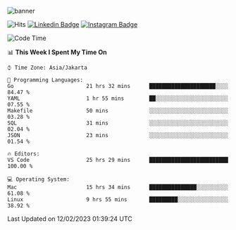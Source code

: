 ![banner](https://readme-typing-svg.herokuapp.com/?lines=Hello,+There!+👋;This+is+ryanbekhen....;Nice+to+meet+you!&center=false)

![Hits](https://hits.seeyoufarm.com/api/count/incr/badge.svg?url=https%3A%2F%2Fgithub.com%2Fryanbekhen%2Fhit-counter&count_bg=%2379C83D&title_bg=%23555555&icon=github.svg&icon_color=%23E7E7E7&title=Provile+views&edge_flat=true)
[![Linkedin Badge](https://img.shields.io/badge/-LinkedIn-0e76a8?style=flat-square&logo=Linkedin&logoColor=white)](https://linkedin.com/in/ryanbekhen)
[![Instagram Badge](https://img.shields.io/badge/-Instagram-e4405f?style=flat-square&logo=Instagram&logoColor=white)](https://instagram.com/ryanbekhen.dev/)

<!--START_SECTION:waka-->
![Code Time](http://img.shields.io/badge/Code%20Time-25%20hrs%2031%20mins-blue)

📊 **This Week I Spent My Time On** 

```text
⌚︎ Time Zone: Asia/Jakarta

💬 Programming Languages: 
Go                       21 hrs 32 mins      █████████████████████░░░░   84.47 % 
YAML                     1 hr 55 mins        ██░░░░░░░░░░░░░░░░░░░░░░░   07.55 % 
Makefile                 50 mins             ░░░░░░░░░░░░░░░░░░░░░░░░░   03.28 % 
SQL                      31 mins             ░░░░░░░░░░░░░░░░░░░░░░░░░   02.04 % 
JSON                     23 mins             ░░░░░░░░░░░░░░░░░░░░░░░░░   01.54 % 

🔥 Editors: 
VS Code                  25 hrs 29 mins      █████████████████████████   100.00 % 

💻 Operating System: 
Mac                      15 hrs 34 mins      ███████████████░░░░░░░░░░   61.08 % 
Linux                    9 hrs 55 mins       █████████░░░░░░░░░░░░░░░░   38.92 % 

```


 Last Updated on 12/02/2023 01:39:24 UTC
<!--END_SECTION:waka-->
